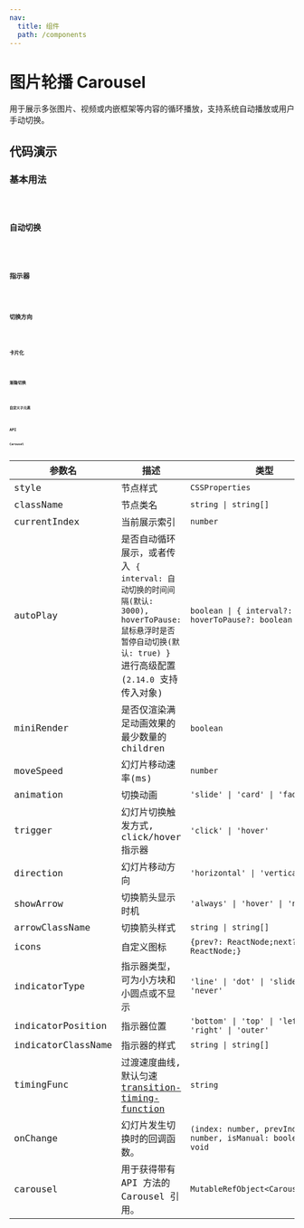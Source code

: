 ```yaml
---
nav:
  title: 组件
  path: /components
---
```


# 图片轮播 Carousel

用于展示多张图片、视频或内嵌框架等内容的循环播放，支持系统自动播放或用户手动切换。

## 代码演示

### 基本用法

<code src="./__demo__/basic.demo.tsx" />

### 自动切换

<code src="./__demo__/auto.demo.tsx" />

### 指示器

<code src="./__demo__/indicator.demo.tsx" />

### 切换方向

<code src="./__demo__/vertical.demo.tsx" />

### 卡片化

<code src="./__demo__/animation-card.demo.tsx" />

### 渐隐切换

<code src="./__demo__/animation-fade.demo.tsx" />

### 自定义子元素

<code src="./__demo__/selfComponent.demo.tsx" />

## API

### Carousel

|参数名|描述|类型|默认值|版本|
|---|---|---|---|---|
|style|节点样式|`CSSProperties`|`-`|-|
|className|节点类名|`string \| string[]`|`-`|-|
|currentIndex|当前展示索引|`number`|`0`|-|
|autoPlay|是否自动循环展示，或者传入 `{ interval: 自动切换的时间间隔(默认: 3000), hoverToPause: 鼠标悬浮时是否暂停自动切换(默认: true) }` 进行高级配置 (`2.14.0` 支持传入对象)|`boolean \| { interval?: number; hoverToPause?: boolean }`|`-`|-|
|miniRender|是否仅渲染满足动画效果的最少数量的 children|`boolean`|`-`|2.21.0|
|moveSpeed|幻灯片移动速率(ms)|`number`|`500`|-|
|animation|切换动画|`'slide' \| 'card' \| 'fade'`|`slide`|-|
|trigger|幻灯片切换触发方式, click/hover 指示器|`'click' \| 'hover'`|`click`|-|
|direction|幻灯片移动方向|`'horizontal' \| 'vertical'`|`horizontal`|-|
|showArrow|切换箭头显示时机|`'always' \| 'hover' \| 'never'`|`always`|-|
|arrowClassName|切换箭头样式|`string \| string[]`|`-`|-|
|icons|自定义图标|`{prev?: ReactNode;next?: ReactNode;}`|`-`|2.25.0|
|indicatorType|指示器类型，可为小方块和小圆点或不显示|`'line' \| 'dot' \| 'slider' \| 'never'`|`dot`|-|
|indicatorPosition|指示器位置|`'bottom' \| 'top' \| 'left' \| 'right' \| 'outer'`|`bottom`|-|
|indicatorClassName|指示器的样式|`string \| string[]`|`-`|-|
|timingFunc|过渡速度曲线, 默认匀速 [transition-timing-function](https://developer.mozilla.org/zh-CN/docs/Web/CSS/transition-timing-function)|`string`|`cubic-bezier(0.34, 0.69, 0.1, 1)`|-|
|onChange|幻灯片发生切换时的回调函数。|`(index: number, prevIndex: number, isManual: boolean) => void`|`-`|`isManual` in 2.4.0|
|carousel|用于获得带有 API 方法的 Carousel 引用。|`MutableRefObject<CarouselHandle>`|`-`|2.16.1|

